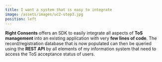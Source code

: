 ```yaml
---
title: I want a system that is easy to integrate
image: /assets/images/uc2-step3.jpg
position: left
---
```


**Right Consents** offers an SDK to easily integrate all aspects of **ToS management** into an existing application with very **few lines of code**. The record/registration database that is now populated can then be queried using the **REST API** by all elements of my information system that need to access the ToS acceptance status of users.
